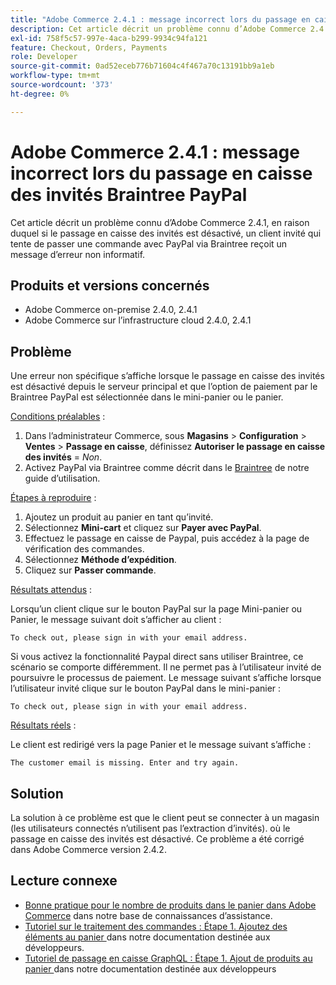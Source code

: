 ```yaml
---
title: "Adobe Commerce 2.4.1 : message incorrect lors du passage en caisse des invités Braintree PayPal"
description: Cet article décrit un problème connu d’Adobe Commerce 2.4.1, en raison duquel si le passage en caisse des invités est désactivé, un client invité qui tente de passer une commande avec PayPal via Braintree reçoit un message d’erreur non informatif.
exl-id: 758f5c57-997e-4aca-b299-9934c94fa121
feature: Checkout, Orders, Payments
role: Developer
source-git-commit: 0ad52eceb776b71604c4f467a70c13191bb9a1eb
workflow-type: tm+mt
source-wordcount: '373'
ht-degree: 0%

---
```


# Adobe Commerce 2.4.1 : message incorrect lors du passage en caisse des invités Braintree PayPal

Cet article décrit un problème connu d’Adobe Commerce 2.4.1, en raison duquel si le passage en caisse des invités est désactivé, un client invité qui tente de passer une commande avec PayPal via Braintree reçoit un message d’erreur non informatif.

## Produits et versions concernés

* Adobe Commerce on-premise 2.4.0, 2.4.1
* Adobe Commerce sur l’infrastructure cloud 2.4.0, 2.4.1

## Problème

Une erreur non spécifique s’affiche lorsque le passage en caisse des invités est désactivé depuis le serveur principal et que l’option de paiement par le Braintree PayPal est sélectionnée dans le mini-panier ou le panier.

<u>Conditions préalables</u> :

1. Dans l’administrateur Commerce, sous **Magasins** > **Configuration** > **Ventes** > **Passage en caisse**, définissez **Autoriser le passage en caisse des invités** = *Non*.
1. Activez PayPal via Braintree comme décrit dans le [Braintree](https://docs.magento.com/user-guide/payment/braintree.html?) de notre guide d’utilisation.

<u>Étapes à reproduire</u> :

1. Ajoutez un produit au panier en tant qu’invité.
1. Sélectionnez **Mini-cart** et cliquez sur **Payer avec PayPal**.
1. Effectuez le passage en caisse de Paypal, puis accédez à la page de vérification des commandes.
1. Sélectionnez **Méthode d’expédition**.
1. Cliquez sur **Passer commande**.

<u>Résultats attendus</u> :

Lorsqu’un client clique sur le bouton PayPal sur la page Mini-panier ou Panier, le message suivant doit s’afficher au client :

<pre><code class="language-bash">To check out, please sign in with your email address.</code></pre>

Si vous activez la fonctionnalité Paypal direct sans utiliser Braintree, ce scénario se comporte différemment. Il ne permet pas à l’utilisateur invité de poursuivre le processus de paiement. Le message suivant s’affiche lorsque l’utilisateur invité clique sur le bouton PayPal dans le mini-panier :

<pre><code class="language-bash">To check out, please sign in with your email address.</code></pre>

<u>Résultats réels</u> :

Le client est redirigé vers la page Panier et le message suivant s’affiche :

<pre><code class="language-bash">The customer email is missing. Enter and try again.</code></pre>

## Solution

La solution à ce problème est que le client peut se connecter à un magasin (les utilisateurs connectés n’utilisent pas l’extraction d’invités). où le passage en caisse des invités est désactivé. Ce problème a été corrigé dans Adobe Commerce version 2.4.2.

## Lecture connexe

* [Bonne pratique pour le nombre de produits dans le panier dans Adobe Commerce](https://support.magento.com/hc/en-us/articles/360048550332) dans notre base de connaissances d’assistance.
* [Tutoriel sur le traitement des commandes : Étape 1. Ajoutez des éléments au panier ](https://devdocs.magento.com/guides/v2.4/rest/tutorials/orders/order-add-items.html) dans notre documentation destinée aux développeurs.
* [Tutoriel de passage en caisse GraphQL : Étape 1. Ajout de produits au panier ](https://devdocs.magento.com/guides/v2.4/graphql/tutorials/checkout/checkout-add-product-to-cart.html) dans notre documentation destinée aux développeurs
